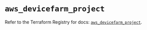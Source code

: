 # `aws_devicefarm_project`

Refer to the Terraform Registry for docs: [`aws_devicefarm_project`](https://registry.terraform.io/providers/hashicorp/aws/4.67.0/docs/resources/devicefarm_project).
